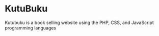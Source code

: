 # KutuBuku

Kutubuku is a book selling website using the PHP, CSS, and JavaScript programming languages
